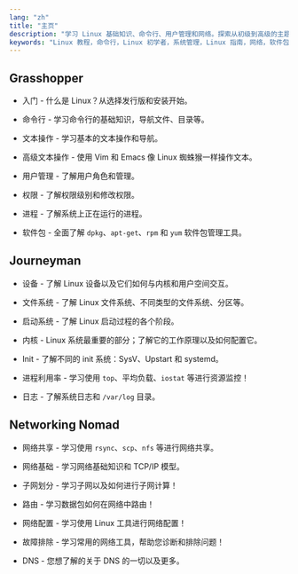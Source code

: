```yaml
---
lang: "zh"
title: "主页"
description: "学习 Linux 基础知识、命令行、用户管理和网络。探索从初级到高级的主题，以实现有效的 Linux 系统管理。"
keywords: "Linux 教程，命令行，Linux 初学者，系统管理，Linux 指南，网络，软件包管理，Linux 命令"
---
```


## Grasshopper

- 入门 - 什么是 Linux？从选择发行版和安装开始。

- 命令行 - 学习命令行的基础知识，导航文件、目录等。

- 文本操作 - 学习基本的文本操作和导航。

- 高级文本操作 - 使用 Vim 和 Emacs 像 Linux 蜘蛛猴一样操作文本。

- 用户管理 - 了解用户角色和管理。

- 权限 - 了解权限级别和修改权限。

- 进程 - 了解系统上正在运行的进程。

- 软件包 - 全面了解 `dpkg`、`apt-get`、`rpm` 和 `yum` 软件包管理工具。

## Journeyman

- 设备 - 了解 Linux 设备以及它们如何与内核和用户空间交互。

- 文件系统 - 了解 Linux 文件系统、不同类型的文件系统、分区等。

- 启动系统 - 了解 Linux 启动过程的各个阶段。

- 内核 - Linux 系统最重要的部分；了解它的工作原理以及如何配置它。

- Init - 了解不同的 init 系统：SysV、Upstart 和 systemd。

- 进程利用率 - 学习使用 `top`、平均负载、`iostat` 等进行资源监控！

- 日志 - 了解系统日志和 `/var/log` 目录。

## Networking Nomad

- 网络共享 - 学习使用 `rsync`、`scp`、`nfs` 等进行网络共享。

- 网络基础 - 学习网络基础知识和 TCP/IP 模型。

- 子网划分 - 学习子网以及如何进行子网计算！

- 路由 - 学习数据包如何在网络中路由！

- 网络配置 - 学习使用 Linux 工具进行网络配置！

- 故障排除 - 学习常用的网络工具，帮助您诊断和排除问题！

- DNS - 您想了解的关于 DNS 的一切以及更多。
